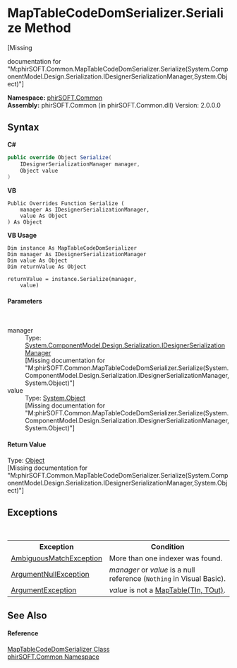# MapTableCodeDomSerializer.Serialize Method 
 

\[Missing <summary> documentation for "M:phirSOFT.Common.MapTableCodeDomSerializer.Serialize(System.ComponentModel.Design.Serialization.IDesignerSerializationManager,System.Object)"\]

**Namespace:**&nbsp;<a href="e822f0a1-f524-76ce-c72d-9a62b8c4e673">phirSOFT.Common</a><br />**Assembly:**&nbsp;phirSOFT.Common (in phirSOFT.Common.dll) Version: 2.0.0.0

## Syntax

**C#**<br />
``` C#
public override Object Serialize(
	IDesignerSerializationManager manager,
	Object value
)
```

**VB**<br />
``` VB
Public Overrides Function Serialize ( 
	manager As IDesignerSerializationManager,
	value As Object
) As Object
```

**VB Usage**<br />
``` VB Usage
Dim instance As MapTableCodeDomSerializer
Dim manager As IDesignerSerializationManager
Dim value As Object
Dim returnValue As Object

returnValue = instance.Serialize(manager, 
	value)
```


#### Parameters
&nbsp;<dl><dt>manager</dt><dd>Type: <a href="http://msdn2.microsoft.com/en-us/library/8c044cz7" target="_blank">System.ComponentModel.Design.Serialization.IDesignerSerializationManager</a><br />\[Missing <param name="manager"/> documentation for "M:phirSOFT.Common.MapTableCodeDomSerializer.Serialize(System.ComponentModel.Design.Serialization.IDesignerSerializationManager,System.Object)"\]</dd><dt>value</dt><dd>Type: <a href="http://msdn2.microsoft.com/en-us/library/e5kfa45b" target="_blank">System.Object</a><br />\[Missing <param name="value"/> documentation for "M:phirSOFT.Common.MapTableCodeDomSerializer.Serialize(System.ComponentModel.Design.Serialization.IDesignerSerializationManager,System.Object)"\]</dd></dl>

#### Return Value
Type: <a href="http://msdn2.microsoft.com/en-us/library/e5kfa45b" target="_blank">Object</a><br />\[Missing <returns> documentation for "M:phirSOFT.Common.MapTableCodeDomSerializer.Serialize(System.ComponentModel.Design.Serialization.IDesignerSerializationManager,System.Object)"\]

## Exceptions
&nbsp;<table><tr><th>Exception</th><th>Condition</th></tr><tr><td><a href="http://msdn2.microsoft.com/en-us/library/51c7twdz" target="_blank">AmbiguousMatchException</a></td><td>More than one indexer was found.</td></tr><tr><td><a href="http://msdn2.microsoft.com/en-us/library/27426hcy" target="_blank">ArgumentNullException</a></td><td>*manager* or *value* is a null reference (`Nothing` in Visual Basic).</td></tr><tr><td><a href="http://msdn2.microsoft.com/en-us/library/3w1b3114" target="_blank">ArgumentException</a></td><td>*value* is not a <a href="ec2ec319-d784-3b65-a9cd-ae2e8df998a7">MapTable(TIn, TOut)</a>.</td></tr></table>

## See Also


#### Reference
<a href="7c9e6a26-8e04-313a-a3a0-4e6f399405f4">MapTableCodeDomSerializer Class</a><br /><a href="e822f0a1-f524-76ce-c72d-9a62b8c4e673">phirSOFT.Common Namespace</a><br />